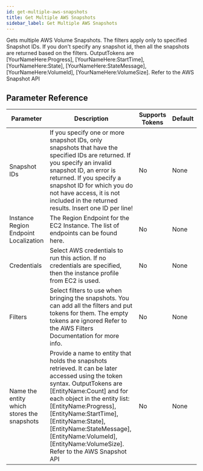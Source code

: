 ```yaml
---
id: get-multiple-aws-snapshots
title: Get Multiple AWS Snapshots
sidebar_label: Get Multiple AWS Snapshots
---
```



Gets multiple AWS Volume Snapshots. The filters apply only to specified Snapshot IDs. If you don't specify any snapshot id, then all the snapshots are returned based on the filters. OutputTokens are [YourNameHere:Progress], [YourNameHere:StartTime], [YourNameHere:State], [YourNameHere:StateMessage], [YourNameHere:VolumeId], [YourNameHere:VolumeSize]. Refer to the AWS Snapshot API

## Parameter Reference
| Parameter | Description | Supports Tokens | Default |
| -- | -- | -- | -- |
| Snapshot IDs | If you specify one or more snapshot IDs, only snapshots that have the specified IDs are returned. If you specify an invalid snapshot ID, an error is returned. If you specify a snapshot ID for which you do not have access, it is not included in the returned results. Insert one ID per line!  | No | None |
| Instance Region Endpoint Localization | The Region Endpoint for the EC2 Instance. The list of endpoints can be found here. | No | None |
| Credentials | Select AWS credentials to run this action. If no credentials are specified, then the instance profile from EC2 is used. | No | None |
| Filters | Select filters to use when bringing the snapshots. You can add all the filters and put tokens for them. The empty tokens are ignored Refer to the AWS Filters Documentation for more info. | No | None |
| Name the entity which stores the snapshots | Provide a name to entity that holds the snapshots retrieved. It can be later accessed using the token syntax. OutputTokens are [EntityName:Count] and for each object in the entity list: [EntityName:Progress], [EntityName:StartTime], [EntityName:State], [EntityName:StateMessage], [EntityName:VolumeId], [EntityName:VolumeSize]. Refer to the AWS Snapshot API | No | None |
